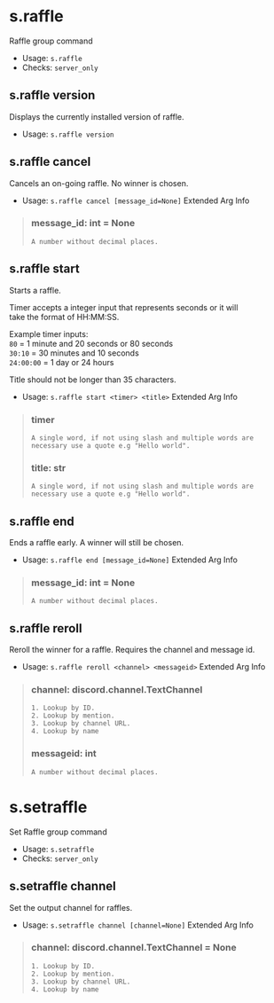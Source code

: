 # s.raffle
Raffle group command<br/>
 - Usage: `s.raffle`
 - Checks: `server_only`
## s.raffle version
Displays the currently installed version of raffle.<br/>
 - Usage: `s.raffle version`
## s.raffle cancel
Cancels an on-going raffle. No winner is chosen.<br/>
 - Usage: `s.raffle cancel [message_id=None]`
Extended Arg Info
> ### message_id: int = None
> ```
> A number without decimal places.
> ```
## s.raffle start
Starts a raffle.<br/>

Timer accepts a integer input that represents seconds or it will<br/>
take the format of HH:MM:SS.<br/>

Example timer inputs:<br/>
`80`       = 1 minute and 20 seconds or 80 seconds<br/>
`30:10`    = 30 minutes and 10 seconds<br/>
`24:00:00` = 1 day or 24 hours<br/>

Title should not be longer than 35 characters.<br/>
 - Usage: `s.raffle start <timer> <title>`
Extended Arg Info
> ### timer
> ```
> A single word, if not using slash and multiple words are necessary use a quote e.g "Hello world".
> ```
> ### title: str
> ```
> A single word, if not using slash and multiple words are necessary use a quote e.g "Hello world".
> ```
## s.raffle end
Ends a raffle early. A winner will still be chosen.<br/>
 - Usage: `s.raffle end [message_id=None]`
Extended Arg Info
> ### message_id: int = None
> ```
> A number without decimal places.
> ```
## s.raffle reroll
Reroll the winner for a raffle. Requires the channel and message id.<br/>
 - Usage: `s.raffle reroll <channel> <messageid>`
Extended Arg Info
> ### channel: discord.channel.TextChannel
> 
> 
>     1. Lookup by ID.
>     2. Lookup by mention.
>     3. Lookup by channel URL.
>     4. Lookup by name
> 
>     
> ### messageid: int
> ```
> A number without decimal places.
> ```
# s.setraffle
Set Raffle group command<br/>
 - Usage: `s.setraffle`
 - Checks: `server_only`
## s.setraffle channel
Set the output channel for raffles.<br/>
 - Usage: `s.setraffle channel [channel=None]`
Extended Arg Info
> ### channel: discord.channel.TextChannel = None
> 
> 
>     1. Lookup by ID.
>     2. Lookup by mention.
>     3. Lookup by channel URL.
>     4. Lookup by name
> 
>     
